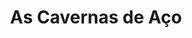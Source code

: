---
Numero: 37
title: As Cavernas de Aço
Autor: Isaac Asimov
Co-autor: 
Ano-de-Publicacao: 1956
Titulo-original: The Caves of Steel
Tradutor: Mário-Henrique Leiria
Co-tradutor: 
Ano-de-edicao: 1954
alias: Isaac-Asimov
Autor2-alias: 
Tradutor1-alias: Mario-Henrique-Leiria
Tradutor2-alias: 
Titulo-link: 37-As-Cavernas-de-Aco
Capa: Lima de Freitas
pags: 242
Capa-link: Lima-de-Freitas
---